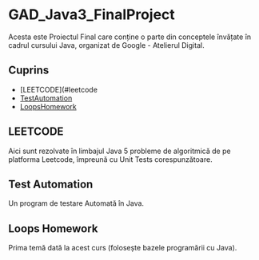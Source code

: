 # GAD_Java3_FinalProject

Acesta este Proiectul Final care conține o parte din conceptele învățate în cadrul cursului Java, organizat de Google - Atelierul Digital.

## Cuprins
- [LEETCODE](#leetcode
- [TestAutomation](#test-automation)
- [LoopsHomework](#loops-homework)

## LEETCODE

Aici sunt rezolvate în limbajul Java 5 probleme de algoritmică de pe platforma Leetcode, împreună cu Unit Tests corespunzătoare.

## Test Automation

Un program de testare Automată în Java.

## Loops Homework

Prima temă dată la acest curs (folosește bazele programării cu Java).
